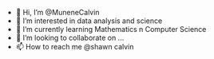 - 👋 Hi, I’m @MuneneCalvin
- 👀 I’m interested in data analysis and science
- 🌱 I’m currently learning Mathematics n Computer Science
- 💞️ I’m looking to collaborate on ...
- 📫 How to reach me @shawn calvin

<!---
MuneneCalvin/MuneneCalvin is a ✨ special ✨ repository because its `README.md` (this file) appears on your GitHub profile.
You can click the Preview link to take a look at your changes.
--->
